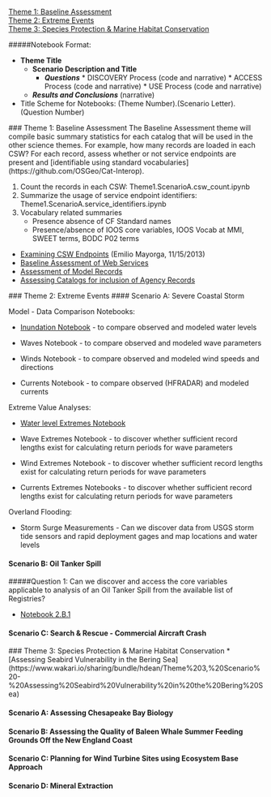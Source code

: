 [Theme 1: Baseline Assessment](#theme1)  
[Theme 2: Extreme Events](#theme2)  
[Theme 3: Species Protection & Marine Habitat Conservation](#theme3)  

#####Notebook Format:
*  **Theme Title**
   * **Scenario Description and Title**
       *  _**Questions**_
         *  DISCOVERY Process (code and narrative)
         *  ACCESS Process (code and narrative)
         *  USE Process (code and narrative)
    *  _**Results and Conclusions**_ (narrative)
*  Title Scheme for Notebooks: (Theme Number).(Scenario Letter).(Question Number)

<a name="theme1"/>
### Theme 1: Baseline Assessment
The Baseline Assessment theme will compile basic summary statistics for each catalog that will be used in the other science themes.  For example, how many records are loaded in each CSW?  For each record, assess whether or not service endpoints are present and [identifiable using standard vocabularies](https://github.com/OSGeo/Cat-Interop).

1. Count the records in each CSW: Theme1.ScenarioA.csw_count.ipynb
2. Summarize the usage of service endpoint identifiers: Theme1.ScenarioA.service_identifiers.ipynb
3. Vocabulary related summaries
   * Presence absence of CF Standard names
   * Presence/absence of IOOS core variables, IOOS Vocab at MMI, SWEET terms, BODC P02 terms

*  [Examining CSW Endpoints](http://nbviewer.ipython.org/gist/emiliom/7459209) (Emilio Mayorga, 11/15/2013)
*  [Baseline Assessment of Web Services](https://www.wakari.io/sharing/bundle/hdean/Test%20Catalogs%20for%20WMS%20Layers)
*  [Assessment of Model Records](https://www.wakari.io/sharing/bundle/hdean/Test%20Catalogs%20for%20Model%20Outputs)
*  [Assessing Catalogs for inclusion of Agency Records](https://www.wakari.io/sharing/bundle/hdean/Theme%201_Baseline_Federal%20Agency%20Metrics)

<a name="theme2"/>
### Theme 2: Extreme Events 
#### Scenario A: Severe Coastal Storm

Model - Data Comparison Notebooks:
   *  [Inundation Notebook](http://nbviewer.ipython.org/urls/raw.githubusercontent.com/rsignell-usgs/notebook/fef9438303b49a923024892db1ef3115e34d8271/CSW/IOOS_inundation.ipynb?create=1) - to compare observed and modeled water levels

* Waves Notebook - to compare observed and modeled wave parameters

* Winds Notebook - to compare observed and modeled wind speeds and directions

* Currents Notebook - to compare observed (HFRADAR) and modeled currents

Extreme Value Analyses:
*  [Water level Extremes Notebook](http://nbviewer.ipython.org/github/asascience-open/ioos_system_test/blob/master/notebooks/theme_2/ioos_extreme_events.ipynb?create=1)

* Wave Extremes Notebook - to discover whether sufficient record lengths exist for calculating return periods for wave parameters

* Wind Extremes Notebook - to discover whether sufficient record lengths exist for calculating return periods for wave parameters

* Currents Extremes Notebooks - to discover whether sufficient record lengths exist for calculating return periods for wave parameters

Overland Flooding:

* Storm Surge Measurements - Can we discover data from  USGS storm tide sensors and rapid deployment gages and map locations and water levels


#### Scenario B: Oil Tanker Spill
#####Question 1: Can we discover and access the core variables applicable to analysis of an Oil Tanker Spill from the available list of Registries?
*  [Notebook 2.B.1](https://www.wakari.io/sharing/bundle/hdean/Theme%202_Scenario%20B_Oil%20Tanker%20Spill_Web%20Services%20Count-Copy0)

#### Scenario C: Search & Rescue - Commercial Aircraft Crash

<a name="theme3"/>
### Theme 3: Species Protection & Marine Habitat Conservation
*  [Assessing Seabird Vulnerability in the Bering Sea](https://www.wakari.io/sharing/bundle/hdean/Theme%203,%20Scenario%20-%20Assessing%20Seabird%20Vulnerability%20in%20the%20Bering%20Sea)

#### Scenario A:  Assessing Chesapeake Bay Biology
#### Scenario B:  Assessing the Quality of Baleen Whale Summer Feeding Grounds Off the New England Coast
#### Scenario C:  Planning for Wind Turbine Sites using Ecosystem Base Approach
#### Scenario D:  Mineral Extraction